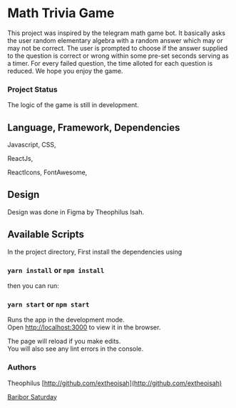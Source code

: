 # Math Trivia Game

This project was inspired by the telegram math game bot. It basically asks the user random elementary algebra with a random answer which may or may not be correct. The user is prompted to choose if the answer supplied to the question is correct or wrong within some pre-set seconds serving as a timer. For every failed question, the time alloted for each question is reduced. We hope you enjoy the game.

### Project Status

The logic of the game is still in development.

## Language, Framework, Dependencies

Javascript,
CSS,

ReactJs,

ReactIcons,
FontAwesome,

## Design

Design was done in Figma by Theophilus Isah.

## Available Scripts

In the project directory, First install the dependencies using

### `yarn install` or `npm install`

then you can run:

### `yarn start` or `npm start`

Runs the app in the development mode.\
Open [http://localhost:3000](http://localhost:3000) to view it in the browser.

The page will reload if you make edits.\
You will also see any lint errors in the console.

### Authors

Theophilus [http://github.com/extheoisah](http://github.com/extheoisah)

[Baribor Saturday](https://linkedin.com/in/baribor-saturday)

